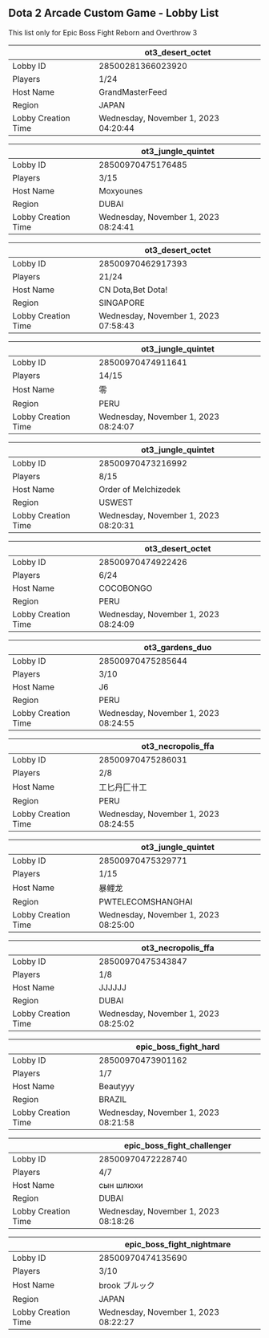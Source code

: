 ## Dota 2 Arcade Custom Game - Lobby List

This list only for Epic Boss Fight Reborn and Overthrow 3

|  | ot3_desert_octet |
| ------ | ------ |
| Lobby ID | 28500281366023920 |
| Players | 1/24 |
| Host Name | GrandMasterFeed |
| Region | JAPAN |
| Lobby Creation Time | Wednesday, November 1, 2023 04:20:44 |


|  | ot3_jungle_quintet |
| ------ | ------ |
| Lobby ID | 28500970475176485 |
| Players | 3/15 |
| Host Name | Moxyounes |
| Region | DUBAI |
| Lobby Creation Time | Wednesday, November 1, 2023 08:24:41 |


|  | ot3_desert_octet |
| ------ | ------ |
| Lobby ID | 28500970462917393 |
| Players | 21/24 |
| Host Name | CN Dota,Bet Dota! |
| Region | SINGAPORE |
| Lobby Creation Time | Wednesday, November 1, 2023 07:58:43 |


|  | ot3_jungle_quintet |
| ------ | ------ |
| Lobby ID | 28500970474911641 |
| Players | 14/15 |
| Host Name | 零 |
| Region | PERU |
| Lobby Creation Time | Wednesday, November 1, 2023 08:24:07 |


|  | ot3_jungle_quintet |
| ------ | ------ |
| Lobby ID | 28500970473216992 |
| Players | 8/15 |
| Host Name | Order of Melchizedek |
| Region | USWEST |
| Lobby Creation Time | Wednesday, November 1, 2023 08:20:31 |


|  | ot3_desert_octet |
| ------ | ------ |
| Lobby ID | 28500970474922426 |
| Players | 6/24 |
| Host Name | COCOBONGO |
| Region | PERU |
| Lobby Creation Time | Wednesday, November 1, 2023 08:24:09 |


|  | ot3_gardens_duo |
| ------ | ------ |
| Lobby ID | 28500970475285644 |
| Players | 3/10 |
| Host Name | J6 |
| Region | PERU |
| Lobby Creation Time | Wednesday, November 1, 2023 08:24:55 |


|  | ot3_necropolis_ffa |
| ------ | ------ |
| Lobby ID | 28500970475286031 |
| Players | 2/8 |
| Host Name | 工匕丹匚卄工 |
| Region | PERU |
| Lobby Creation Time | Wednesday, November 1, 2023 08:24:55 |


|  | ot3_jungle_quintet |
| ------ | ------ |
| Lobby ID | 28500970475329771 |
| Players | 1/15 |
| Host Name | 暴鲤龙 |
| Region | PWTELECOMSHANGHAI |
| Lobby Creation Time | Wednesday, November 1, 2023 08:25:00 |


|  | ot3_necropolis_ffa |
| ------ | ------ |
| Lobby ID | 28500970475343847 |
| Players | 1/8 |
| Host Name | JJJJJJ |
| Region | DUBAI |
| Lobby Creation Time | Wednesday, November 1, 2023 08:25:02 |


|  | epic_boss_fight_hard |
| ------ | ------ |
| Lobby ID | 28500970473901162 |
| Players | 1/7 |
| Host Name | Beautyyy |
| Region | BRAZIL |
| Lobby Creation Time | Wednesday, November 1, 2023 08:21:58 |


|  | epic_boss_fight_challenger |
| ------ | ------ |
| Lobby ID | 28500970472228740 |
| Players | 4/7 |
| Host Name | сын шлюхи |
| Region | DUBAI |
| Lobby Creation Time | Wednesday, November 1, 2023 08:18:26 |


|  | epic_boss_fight_nightmare |
| ------ | ------ |
| Lobby ID | 28500970474135690 |
| Players | 3/10 |
| Host Name | brook ブルック |
| Region | JAPAN |
| Lobby Creation Time | Wednesday, November 1, 2023 08:22:27 |



